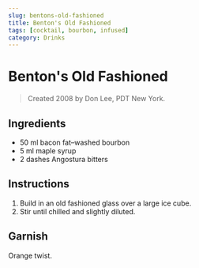```yaml
---
slug: bentons-old-fashioned
title: Benton's Old Fashioned
tags: [cocktail, bourbon, infused]
category: Drinks
---
```


# Benton's Old Fashioned

> Created 2008 by Don Lee, PDT New York.

## Ingredients

- 50 ml bacon fat–washed bourbon
- 5 ml maple syrup
- 2 dashes Angostura bitters

## Instructions

1. Build in an old fashioned glass over a large ice cube.
2. Stir until chilled and slightly diluted.

## Garnish

Orange twist.
